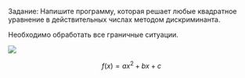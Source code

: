 Задание:
Напишите программу, которая решает любые квадратное уравнение в действительных числах методом дискриминанта. 

Необходимо обработать все граничные ситуации.

<img src="https://latex.codecogs.com/gif.latex?$$f(x) = ax^2 + bx + c$$ " /> 

``` math 
f(x) = ax^2 + bx + c
```

